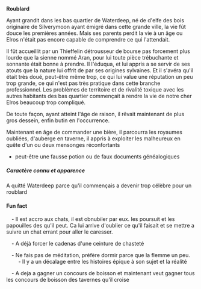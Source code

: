 **Roublard**

Ayant grandit dans les bas quartier de Waterdeep, né de d'elfe des bois originaire de Silverymoon ayant émigré dans cette grande ville, la vie fût douce les premières années. Mais ses parents perdit la vie à un âge ou Elros n'était pas encore capable de comprendre ce qui l'attendait.

Il fût accueillit par un Thieffelin détrousseur de bourse pas forcement plus lourde que la sienne nommé Aran, pour lui toute pièce trébuchante et sonnante était bonne à prendre. Il l'éduqua, et lui appris a se servir de ses atouts que la nature lui offrit de par ses origines sylvaines. Et il s'avéra qu'il était très doué, peut-être même trop, ce qui lui value une réputation un peu trop grande, ce qui n'est pas très pratique dans cette branche professionnel. Les problèmes de territoire et de rivalité toxique avec les autres habitants des bas quartier commençait à rendre la vie de notre cher Elros beaucoup trop compliqué.

De toute façon, ayant atteint l'âge de raison, il rêvait maintenant de plus gros dessein, enfin butin en l'occurrence.

Maintenant en âge de commander une bière, il parcourra les royaumes oubliées, d'auberge en taverne, il appris à exploiter les malheureux en quête d'un ou deux mensonges réconfortants 

- peut-être une fausse potion ou de faux documents généalogiques

##### Caractère connu et apparence

A quitté Waterdeep parce qu'il commençais a devenir trop célèbre pour un roublard

#### Fun fact

 - Il est accro aux chats, il est obnubiler par eux. les poursuit et les papouilles des qu'il peut. Ca lui arrive d'oublier ce qu'il faisait et se mettre a suivre un chat errant pour aller le caresser.

 - A déjà forcer le cadenas d'une ceinture de chasteté

 - Ne fais pas de méditation, préfère dormir parce que la flemme un peu.
 
 - Il y a un décalage entre les histoires épique à son sujet et la réalité

 - A deja a gagner un concours de boisson et maintenant veut gagner tous les concours de boisson des tavernes qu'il croise